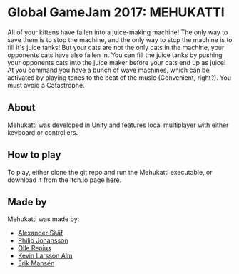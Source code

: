 # Global GameJam 2017: MEHUKATTI
All of your kittens have fallen into a juice-making machine! The only way to save them is to stop the machine, and the only way to stop the machine is to fill it's juice tanks! But your cats are not the only cats in the machine, your opponents cats have also fallen in. You can fill the juice tanks by pushing your opponents cats into the juice maker before your cats end up as juice! At you command you have a bunch of wave machines, which can be activated by playing tones to the beat of the music (Convenient, right?). You must avoid a Catastrophe.

## About
Mehukatti was developed in Unity and features local multiplayer with either keyboard or controllers.

## How to play
To play, either clone the git repo and run the Mehukatti executable, or download it from the itch.io page [here](temp).

## Made by
Mehukatti was made by:

- [Alexander Sääf](https://alexsaaf.github.io/)
- [Philip Johansson]()
- [Olle Renius]()
- [Kevin Larsson Alm]()
- [Erik Mansén]()
